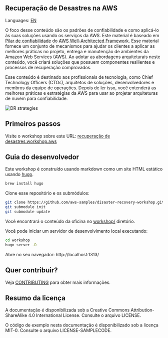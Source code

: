 ## Recuperação de Desastres na AWS

Languages: [EN](README.md)

O foco desse conteúdo são os padrões de confiabilidade e como aplicá-lo às suas soluções usando os serviços da AWS.
Este material é baseado em [Pilar de confiabilidade](https://d1.awsstatic.com/whitepapers/architecture/AWS-Reliability-Pillar.pdf?ref=reliability-refarch) do [AWS Well-Architected Framework](https://aws.amazon.com/architecture/well-architected/?ref=reliability-refarch).
Esse material fornece um conjunto de mecanismos para ajudar os clientes a aplicar as melhores práticas no projeto, entrega e manutenção de ambientes da Amazon Web Services (AWS).
Ao adotar as abordagens arquiteturais neste conteúdo, você criará soluções que possuem componentes resilientes e processos de recuperação comprovados.

Esse conteúdo é destinado aos profissionais de tecnologia, como Chief Technology Officers (CTOs), arquitetos de soluções, desenvolvedores e membros da equipe de operações.
Depois de ler isso, você entenderá as melhores práticas e estratégias da AWS para usar ao projetar arquiteturas de nuvem para confiabilidade.

![DR strategies](workshop/static/images/dr-multi-region.png)

## Primeiros passos

Visite o workshop sobre este URL: [recuperação de desastres.workshop.aws](https://disaster-recovery.workshop.aws/)

## Guia do desenvolvedor

Este workshop é construído usando markdown como um site HTML estático usando [hugo](http://gohugo.io).

```bash
brew install hugo
```

Clone esse repositório e os submódulos:

```bash
git clone https://github.com/aws-samples/disaster-recovery-workshop.git
git submodule init
git submodule update
```

Você encontrará o conteúdo da oficina no [workshop/](workshop/) diretório.

Você pode iniciar um servidor de desenvolvimento local executando:

```bash
cd workshop
hugo server -D
```

Abre no seu navegador: http://localhost:1313/

## Quer contribuir?

Veja [CONTRIBUTING](CONTRIBUTING.md#security-issue-notifications) para obter mais informações.

## Resumo da licença

A documentação é disponibilizada sob a Creative Commons Attribution-ShareAlike 4.0 International License. Consulte o arquivo LICENSE.

O código de exemplo nesta documentação é disponibilizado sob a licença MIT-0. Consulte o arquivo LICENSE-SAMPLECODE.
